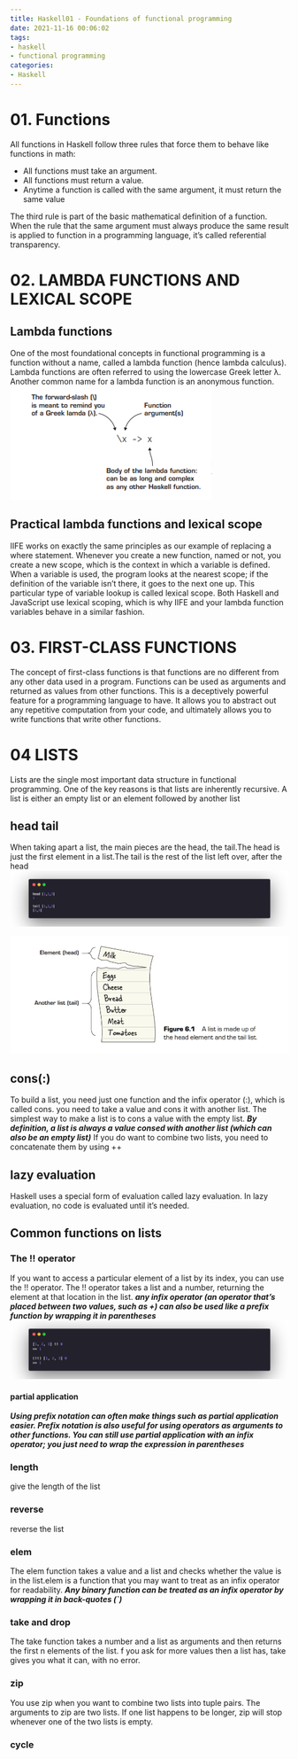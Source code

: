 ```yaml
---
title: Haskell01 - Foundations of functional programming
date: 2021-11-16 00:06:02
tags:
- haskell 
- functional programming
categories:
- Haskell
---
```


# 01. Functions
All functions in Haskell follow three rules that force them to behave like functions in
math:
   * All functions must take an argument.
   * All functions must return a value.
   * Anytime a function is called with the same argument, it must return the same
value

The third rule is part of the basic mathematical definition of a function. When the rule
that the same argument must always produce the same result is applied to function in a
programming language, it’s called referential transparency.

# 02. LAMBDA FUNCTIONS AND LEXICAL SCOPE

## Lambda functions
One of the most foundational concepts in functional programming is a function without
a name, called a lambda function (hence lambda calculus). Lambda functions are often
referred to using the lowercase Greek letter λ. Another common name for a lambda
function is an anonymous function.
![alt](Foundations-of-functional-programming/1.png)

## Practical lambda functions and lexical scope
IIFE works on exactly the same principles as our example of replacing a where statement. Whenever you create a new function, named or not, you
create a new scope, which is the context in which a variable is defined. When a variable is
used, the program looks at the nearest scope; if the definition of the variable isn’t there,
it goes to the next one up. This particular type of variable lookup is called lexical scope.
Both Haskell and JavaScript use lexical scoping, which is why IIFE and your lambda function variables behave in a similar fashion.

# 03. FIRST-CLASS FUNCTIONS
The concept of first-class functions is that functions are no different from any other data
used in a program. Functions can be used as arguments and returned as values from
other functions. This is a deceptively powerful feature for a programming language to
have. It allows you to abstract out any repetitive computation from your code, and ultimately allows you to write functions that write other functions.


# 04 LISTS
Lists are the single most important data structure in functional programming. One of
the key reasons is that lists are inherently recursive. A list is either an empty list or an
element followed by another list

## head tail
When taking apart a list, the main pieces are the head, the tail.The head is just the first element in a list.The tail is the rest of the list left over, after the head
![alt](Foundations-of-functional-programming/3.png)

![alt](Foundations-of-functional-programming/4.png)

## cons(:)
To build a list, you need just one function and the infix operator (:),
which is called cons. you need to take a value and cons it with another list. The simplest way
to make a list is to cons a value with the empty list. _**By definition, a list is always a
value consed with another list (which can also be an empty list)**_
If you do want to combine two lists, you need to concatenate them by using ++

## lazy evaluation
Haskell uses a special form of evaluation called lazy evaluation. In lazy evaluation,
no code is evaluated until it’s needed.

## Common functions on lists

### The !! operator
If you want to access a particular element of a list by its index, you can use the !! operator. The !! operator takes a list and a number, returning the element at that location in
the list. _**any infix operator (an operator that’s placed between two values, such as +) can also be used like a prefix function by wrapping it in parentheses**_
![alt](Foundations-of-functional-programming/5.png)

#### partial application
_**Using prefix notation can often make things such as partial application easier. Prefix
notation is also useful for using operators as arguments to other functions. You can still
use partial application with an infix operator; you just need to wrap the expression in
parentheses**_

### length
give the length of the list

### reverse
reverse the list

### elem
The elem function takes a value and a list and checks whether the value is in the list.elem is a function that you may want to treat as an infix operator for readability. _**Any
binary function can be treated as an infix operator by wrapping it in back-quotes (`)**_

### take and drop
The take function takes a number and a list as arguments and then returns the first n elements of the list. f you ask for more values then a list has, take gives you what it can, with no error.

### zip 
You use zip when you want to combine two lists into tuple pairs. The arguments to zip
are two lists. If one list happens to be longer, zip will stop whenever one of the two lists
is empty.

### cycle

